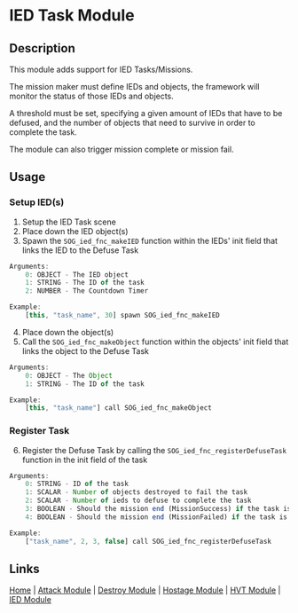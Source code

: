 # IED Task Module

## Description
This module adds support for IED Tasks/Missions.

The mission maker must define IEDs and objects, the framework will monitor the status of those IEDs and objects.

A threshold must be set, specifying a given amount of IEDs that have to be defused, and the number of objects that need to survive in order to complete the task.

The module can also trigger mission complete or mission fail.

## Usage
### Setup IED(s)
1. Setup the IED Task scene
2. Place down the IED object(s)
3. Spawn the `SOG_ied_fnc_makeIED` function within the IEDs' init field that links the IED to the Defuse Task

```js
Arguments:
	0: OBJECT - The IED object
	1: STRING - The ID of the task
	2: NUMBER - The Countdown Timer

Example:
	[this, "task_name", 30] spawn SOG_ied_fnc_makeIED
```
4. Place down the object(s)
5. Call the `SOG_ied_fnc_makeObject` function within the objects' init field that links the object to the Defuse Task

```js
Arguments:
	0: OBJECT - The Object
	1: STRING - The ID of the task

Example:
	[this, "task_name"] call SOG_ied_fnc_makeObject
```

### Register Task
6. Register the Defuse Task by calling the `SOG_ied_fnc_registerDefuseTask` function in the init field of the task

```js
Arguments:
	0: STRING - ID of the task
	1: SCALAR - Number of objects destroyed to fail the task
	2: SCALAR - Number of ieds to defuse to complete the task
	3: BOOLEAN - Should the mission end (MissionSuccess) if the task is successful (Optional, default: false)
	4: BOOLEAN - Should the mission end (MissionFailed) if the task is failed (Optional, default: false)

Example:
	["task_name", 2, 3, false] call SOG_ied_fnc_registerDefuseTask
```

## Links
[Home](framework/index) |
[Attack Module](framework/attack) |
[Destroy Module](framework/destroy) |
[Hostage Module](framework/hostage) |
[HVT Module](framework/hvt) |
[IED Module](framework/ied)